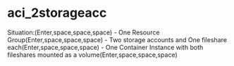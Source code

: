 # aci_2storageacc

Situation:(Enter,space,space,space)
	- One Resource Group(Enter,space,space,space)
	- Two storage accounts and One fileshare each(Enter,space,space,space)
	- One Container Instance with both fileshares mounted as a volume(Enter,space,space,space)
